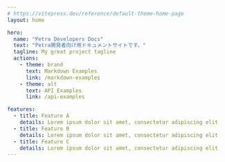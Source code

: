 ```yaml
---
# https://vitepress.dev/reference/default-theme-home-page
layout: home

hero:
  name: "Petra Developers Docs"
  text: "Petra開発者向け用ドキュメントサイトです。"
  tagline: My great project tagline
  actions:
    - theme: brand
      text: Markdown Examples
      link: /markdown-examples
    - theme: alt
      text: API Examples
      link: /api-examples

features:
  - title: Feature A
    details: Lorem ipsum dolor sit amet, consectetur adipiscing elit
  - title: Feature B
    details: Lorem ipsum dolor sit amet, consectetur adipiscing elit
  - title: Feature C
    details: Lorem ipsum dolor sit amet, consectetur adipiscing elit
---
```


